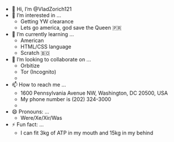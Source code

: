- 👋 Hi, I’m @VladZorich121
- 👀 I’m interested in ...
  - Getting YW clearance
  - Lets go america, god save the Queen 🇵🇷
- 🌱 I’m currently learning ...
  - American
  - HTML/CSS language
  - Scratch 🇧🇴
- 💞️ I’m looking to collaborate on ...
  - Orbitize
  - Tor (Incognito)
  - 
- 📫 How to reach me ...
  - 1600 Pennsylvania Avenue NW, Washington, DC 20500, USA
  - My phone number is (202) 324-3000
  - 
- 😄 Pronouns: ...
  - Were/Xe/Xir/Was
- ⚡ Fun fact: ...
  - I can fit 3kg of ATP in my mouth and 15kg in my behind


<!---
VladZorich121/VladZorich121 is a ✨ special ✨ repository because its `README.md` (this file) appears on your GitHub profile.
You can click the Preview link to take a look at your changes.
--->
